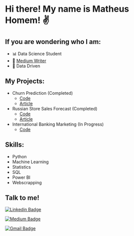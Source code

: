 # Hi there! My name is Matheus Homem! ✌

## If you are wondering who I am:
 - 📊 Data Science Student
 - 📝 [Medium Writer](https://medium.com/dos-dados-%C3%A0-ci%C3%AAncia)
 - 🚀 Data Driven

## My Projects:

- Churn Prediction (Completed)
  - [Code](https://github.com/Matheus-Homem/churn-project)
  - [Article](https://medium.com/dos-dados-%C3%A0-ci%C3%AAncia/projeto-de-classifica%C3%A7%C3%A3o-previs%C3%A3o-de-churn-957988791e4f)
- Russian Store Sales Forecast (Completed)
  - [Code](https://github.com/Matheus-Homem/russian_store_forecast)
  - [Article](https://medium.com/dos-dados-%C3%A0-ci%C3%AAncia/projeto-de-regress%C3%A3o-previs%C3%A3o-de-vendas-96542812710)
- International Banking Marketing (In Progress)
  - [Code](https://github.com/Matheus-Homem/international_bank_marketing)
  
## Skills:
 - Python
 - Machine Learning
 - Statistics
 - SQL
 - Power BI
 - Webscrapping

## Talk to me!

[![Linkedin Badge](https://img.shields.io/badge/linkedin%20-%230077B5.svg?&style=for-the-badge&logo=linkedin&logoColor=white&link=https://www.linkedin.com/in/matheus-homem)](https://www.linkedin.com/in/matheus-homem)

[![Medium Badge](https://img.shields.io/badge/Medium-12100E?style=for-the-badge&logo=medium&logoColor=white&link=https://medium.com/dos-dados-à-ciência)](https://medium.com/dos-dados-à-ciência)

[![Gmail Badge](https://img.shields.io/badge/Gmail-D14836?style=for-the-badge&logo=gmail&logoColor=white&linkmailto:matheuschomem@hotmail.com)](mailto:matheuschomem@hotmail.com)
